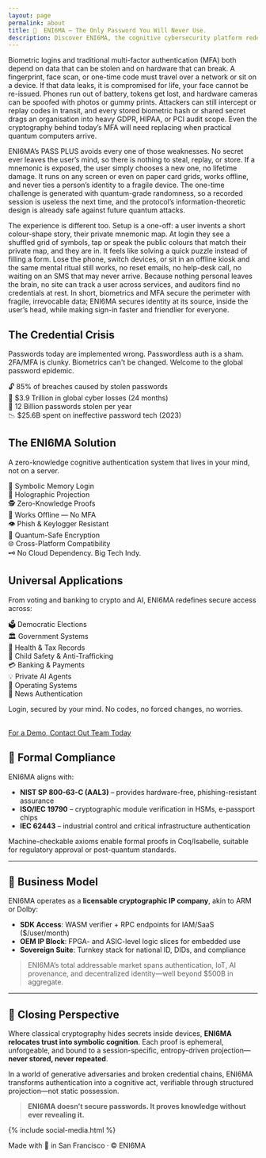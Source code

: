 ```yaml
---
layout: page
permalink: about
title: 🔐  ENI6MA — The Only Password You Will Never Use.
description: Discover ENI6MA, the cognitive cybersecurity platform redefining authentication. No Biometrics. No 2FA/MF Device. Just you.
---
```


<!-- Hero Section -->
<!-- <section class="bg-black text-black py-24 px-8 text-center">
  <!-- <h1 class="text-5xl font-bold mb-4">🔐 The Only Password You Will Never Use.</h1> -->
  <!-- <p class="text-xl mb-6">ENI6MA | Presented by Dylan Rosario</p> -->
  <!-- <a href="mailto:soltrinox@gmail.com" class="bg-white text-black px-6 py-2 rounded-full font-semibold">Contact Us</a> -->
<!-- </sectißon> --> 

Biometric logins and traditional multi-factor authentication (MFA) both depend on data that can be stolen and on hardware that can break. A fingerprint, face scan, or one-time code must travel over a network or sit on a device. If that data leaks, it is compromised for life, your face cannot be re-issued. Phones run out of battery, tokens get lost, and hardware cameras can be spoofed with photos or gummy prints. Attackers can still intercept or replay codes in transit, and every stored biometric hash or shared secret drags an organisation into heavy GDPR, HIPAA, or PCI audit scope. Even the cryptography behind today’s MFA will need replacing when practical quantum computers arrive.

ENI6MA’s PASS PLUS avoids every one of those weaknesses. No secret ever leaves the user’s mind, so there is nothing to steal, replay, or store. If a mnemonic is exposed, the user simply chooses a new one, no lifetime damage. It runs on any screen or even on paper card grids, works offline, and never ties a person’s identity to a fragile device. The one-time challenge is generated with quantum-grade randomness, so a recorded session is useless the next time, and the protocol’s information-theoretic design is already safe against future quantum attacks.

The experience is different too. Setup is a one-off: a user invents a short colour-shape story, their private mnemonic map. At login they see a shuffled grid of symbols, tap or speak the public colours that match their private map, and they are in. It feels like solving a quick puzzle instead of filling a form. Lose the phone, switch devices, or sit in an offline kiosk and the same mental ritual still works, no reset emails, no help-desk call, no waiting on an SMS that may never arrive. Because nothing personal leaves the brain, no site can track a user across services, and auditors find no credentials at rest. In short, biometrics and MFA secure the perimeter with fragile, irrevocable data; ENI6MA secures identity at its source, inside the user’s head, while making sign-in faster and friendlier for everyone.


<!-- Problem Section -->
<section class="bg-gray-100 py-20 px-8">
  <div class="max-w-5xl mx-auto text-center">
    <h2 class="text-4xl font-bold mb-6">The Credential Crisis</h2>
    <p class="text-lg mb-6">Passwords today are implemented wrong. Passwordless auth is a sham. 2FA/MFA is clunky. Biometrics can't be changed. Welcome to the global password epidemic.</p>
    <div class="grid grid-cols-2 gap-6 text-left text-black text-lg">
      <div>🔓 85% of breaches caused by stolen passwords</div>
      <div>💸 $3.9 Trillion in global cyber losses (24 months)</div>
      <div>🔐 12 Billion passwords stolen per year</div>
      <div>📉 $25.6B spent on ineffective password tech (2023)</div>
    </div>
  </div>
</section>

<!-- Solution Section -->
<section class="bg-white py-20 px-8">
  <div class="max-w-6xl mx-auto text-center">
    <h2 class="text-4xl font-bold mb-6">The ENI6MA Solution</h2>
    <p class="text-lg mb-6">A zero-knowledge cognitive authentication system that lives in your mind, not on a server.</p>
    <div class="grid grid-cols-2 md:grid-cols-4 gap-6 text-left">
      <div>🧠 Symbolic Memory Login</div>
      <div>🔄 Holographic Projection</div>
      <div>🕵 Zero-Knowledge Proofs</div>
      <div>📵 Works Offline — No MFA</div>
      <div>👁 Phish & Keylogger Resistant</div>
      <div>🔐 Quantum-Safe Encryption</div>
      <div>🌐 Cross-Platform Compatibility</div>
      <div>🗝 No Cloud Dependency. Big Tech Indy.</div>
    </div>
  </div>
</section>

<!-- Use Cases Section -->
<section class="bg-white py-20 px-8">
  <div class="max-w-5xl mx-auto text-center">
    <h2 class="text-4xl font-bold mb-6">Universal Applications</h2>
    <p class="text-lg mb-6">From voting and banking to crypto and AI, ENI6MA redefines secure access across:</p>
    <div class="grid grid-cols-2 gap-4 text-left">
      <div>🗳 Democratic Elections</div>
      <div>🏛 Government Systems</div>
      <div>🏥 Health & Tax Records</div>
      <div>🧒 Child Safety & Anti-Trafficking</div>
      <div>💳 Banking & Payments</div>
      <div>💡 Private AI Agents</div>
      <div>📲 Operating Systems</div>
      <div>📰 News Authentication</div>
    </div>
  </div>
</section>



<!-- Call To Action -->
<section class="bg-black text-black py-20 px-8 text-center">
 
  <p class="text-lg mb-6">Login, secured by your mind. No codes, no forced changes, no worries.</p>
  <br/>
  <a href="mailto:contact@eni6ma.co" class="bg-white text-black px-8 py-3 rounded-full font-semibold">For a Demo, Contact Out Team Today</a>


  
## 📏 Formal Compliance

ENI6MA aligns with:

* **NIST SP 800-63-C (AAL3)** – provides hardware-free, phishing-resistant assurance
* **ISO/IEC 19790** – cryptographic module verification in HSMs, e-passport chips
* **IEC 62443** – industrial control and critical infrastructure authentication

Machine-checkable axioms enable formal proofs in Coq/Isabelle, suitable for regulatory approval or post-quantum standards.

---

## 💼 Business Model

ENI6MA operates as a **licensable cryptographic IP company**, akin to ARM or Dolby:

* **SDK Access**: WASM verifier + RPC endpoints for IAM/SaaS (\$/user/month)
* **OEM IP Block**: FPGA- and ASIC-level logic slices for embedded use
* **Sovereign Suite**: Turnkey stack for national ID, DIDs, and compliance

> ENI6MA’s total addressable market spans authentication, IoT, AI provenance, and decentralized identity—well beyond \$500B in aggregate.

---

## 🧠 Closing Perspective

Where classical cryptography hides secrets inside devices, **ENI6MA relocates trust into symbolic cognition**. Each proof is ephemeral, unforgeable, and bound to a session-specific, entropy-driven projection—**never stored, never repeated**.

In a world of generative adversaries and broken credential chains, ENI6MA transforms authentication into a cognitive act, verifiable through structured projection—not static possession.

> **ENI6MA doesn’t secure passwords. It proves knowledge without ever revealing it.**


</section>


{% include social-media.html %}


<!-- Footer -->
<footer class="bg-gray-800 text-black text-center py-8">
  <p>Made with 💙 in San Francisco · © ENI6MA </p>
</footer>
